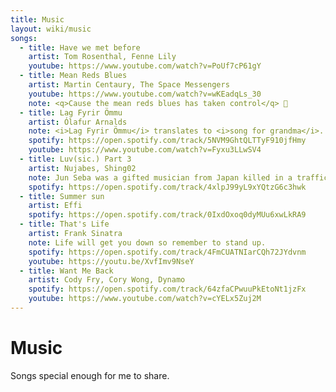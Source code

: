 ```yaml
---
title: Music
layout: wiki/music
songs:
  - title: Have we met before
    artist: Tom Rosenthal, Fenne Lily
    youtube: https://www.youtube.com/watch?v=PoUf7cP61gY
  - title: Mean Reds Blues
    artist: Martin Centaury, The Space Messengers
    youtube: https://www.youtube.com/watch?v=wKEadqLs_30
    note: <q>Cause the mean reds blues has taken control</q> 🎵
  - title: Lag Fyrir Ömmu
    artist: Ólafur Arnalds
    note: <i>Lag Fyrir Ömmu</i> translates to <i>song for grandma</i>. The artist calls it <q>a tribute to an amazing person and a good friend who I miss dearly</q>.
    spotify: https://open.spotify.com/track/5NVM9GhtQLTTyF910jfHmy
    youtube: https://www.youtube.com/watch?v=Fyxu3LLwSV4
  - title: Luv(sic.) Part 3
    artist: Nujabes, Shing02
    note: Jun Seba was a gifted musician from Japan killed in a traffic collision at age 36. He created Luv(sic.) as a hexalogy with Shing02 who finished the series after Seba's death.
    spotify: https://open.spotify.com/track/4xlpJ99yL9xYQtzG6c3hwk
  - title: Summer sun
    artist: Effi
    spotify: https://open.spotify.com/track/0IxdOxoq0dyMUu6xwLkRA9
  - title: That's Life
    artist: Frank Sinatra
    note: Life will get you down so remember to stand up.
    spotify: https://open.spotify.com/track/4FmCUATNIarCQh72JYdvnm
    youtube: https://youtu.be/XvfImv9NseY
  - title: Want Me Back
    artist: Cody Fry, Cory Wong, Dynamo
    spotify: https://open.spotify.com/track/64zfaCPwuuPkEtoNt1jzFx
    youtube: https://www.youtube.com/watch?v=cYELx5Zuj2M
---
```


# Music

Songs special enough for me to share.
